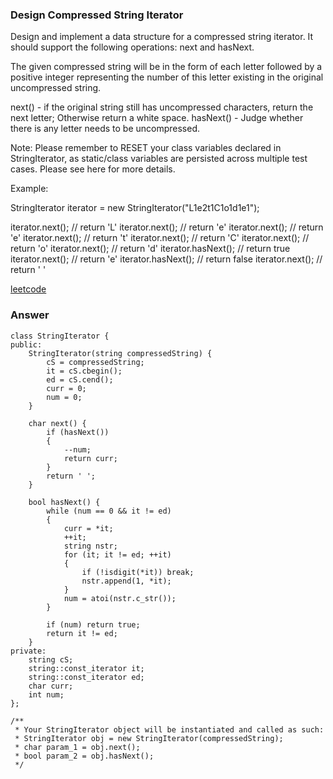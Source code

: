 ### Design Compressed String Iterator
Design and implement a data structure for a compressed string iterator. It should support the following operations: next and hasNext.

The given compressed string will be in the form of each letter followed by a positive integer representing the number of this letter existing in the original uncompressed string.

next() - if the original string still has uncompressed characters, return the next letter; Otherwise return a white space.
hasNext() - Judge whether there is any letter needs to be uncompressed.

Note:
Please remember to RESET your class variables declared in StringIterator, as static/class variables are persisted across multiple test cases. Please see here for more details.

Example:

StringIterator iterator = new StringIterator("L1e2t1C1o1d1e1");

iterator.next(); // return 'L'
iterator.next(); // return 'e'
iterator.next(); // return 'e'
iterator.next(); // return 't'
iterator.next(); // return 'C'
iterator.next(); // return 'o'
iterator.next(); // return 'd'
iterator.hasNext(); // return true
iterator.next(); // return 'e'
iterator.hasNext(); // return false
iterator.next(); // return ' '

[leetcode](https://leetcode.com/problems/design-compressed-string-iterator/description/)

### Answer
	class StringIterator {
	public:
	    StringIterator(string compressedString) {
	        cS = compressedString;
	        it = cS.cbegin();
	        ed = cS.cend();
	        curr = 0;
	        num = 0;
	    }
	    
	    char next() {
	        if (hasNext())
	        {
	            --num;
	            return curr;
	        }
	        return ' ';
	    }
	    
	    bool hasNext() {
	        while (num == 0 && it != ed)
	        {
	            curr = *it;
	            ++it;
	            string nstr;
	            for (it; it != ed; ++it)
	            {
	                if (!isdigit(*it)) break;
	                nstr.append(1, *it);
	            }
	            num = atoi(nstr.c_str());
	        }
	        
	        if (num) return true;
	        return it != ed;
	    }
	private:
	    string cS;
	    string::const_iterator it;
	    string::const_iterator ed;
	    char curr;
	    int num;
	};

	/**
	 * Your StringIterator object will be instantiated and called as such:
	 * StringIterator obj = new StringIterator(compressedString);
	 * char param_1 = obj.next();
	 * bool param_2 = obj.hasNext();
	 */